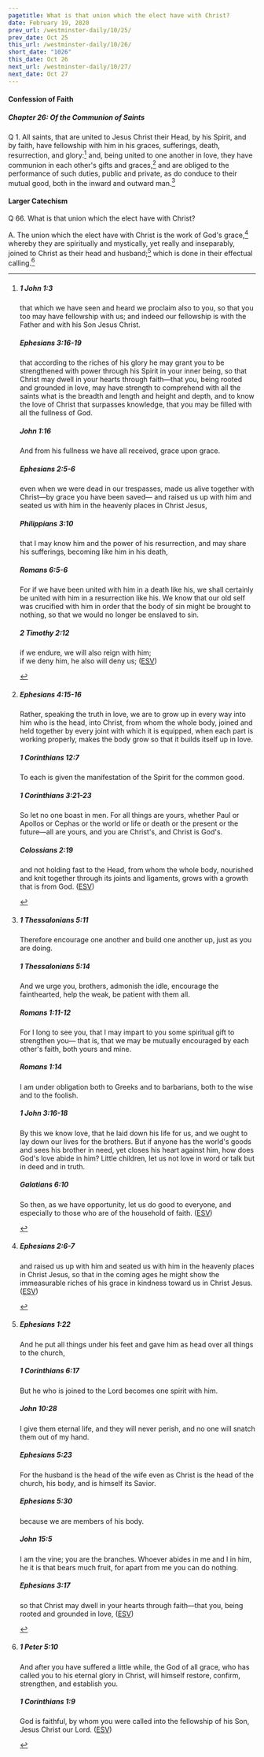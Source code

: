 ```yaml
---
pagetitle: What is that union which the elect have with Christ?
date: February 19, 2020
prev_url: /westminster-daily/10/25/
prev_date: Oct 25
this_url: /westminster-daily/10/26/
short_date: "1026"
this_date: Oct 26
next_url: /westminster-daily/10/27/
next_date: Oct 27
---
```


#### Confession of Faith

##### Chapter 26: Of the Communion of Saints

<span class="q">Q 1.</span> All saints, that are united to Jesus Christ their Head, by his Spirit, and by faith, have fellowship with him in his graces, sufferings, death, resurrection, and glory:[^fnref:wcf1] and, being united to one another in love, they have communion in each other's gifts and graces,[^fnref:wcf2] and are obliged to the performance of such duties, public and private, as do conduce to their mutual good, both in the inward and outward man.[^fnref:wcf3]

[^fnref:wcf1]: <div class="esv"><h5>1 John 1:3</h5> <div class="esv-text"><p id="p62001003.01-1">that which we have seen and heard we proclaim also to you, so that you too may have fellowship with us; and indeed our fellowship is with the Father and with his Son Jesus Christ.</p> </div><h5>Ephesians 3:16-19</h5> <div class="esv-text"><p id="p49003016.01-2">that according to the riches of his glory he may grant you to be strengthened with power through his Spirit in your inner being, so that Christ may dwell in your hearts through faith&#8212;that you, being rooted and grounded in love, may have strength to comprehend with all the saints what is the breadth and length and height and depth, and to know the love of Christ that surpasses knowledge, that you may be filled with all the fullness of God.</p> </div><h5>John 1:16</h5> <div class="esv-text"><p id="p43001016.01-3">And from his fullness we have all received, grace upon grace.</p> </div><h5>Ephesians 2:5-6</h5> <div class="esv-text"><p id="p49002005.01-4">even when we were dead in our trespasses, made us alive together with Christ&#8212;by grace you have been saved&#8212; and raised us up with him and seated us with him in the heavenly places in Christ Jesus,</p> </div><h5>Philippians 3:10</h5> <div class="esv-text"><p id="p50003010.01-5">that I may know him and the power of his resurrection, and may share his sufferings, becoming like him in his death,</p> </div><h5>Romans 6:5-6</h5> <div class="esv-text"><p id="p45006005.01-6">For if we have been united with him in a death like his, we shall certainly be united with him in a resurrection like his. We know that our old self was crucified with him in order that the body of sin might be brought to nothing, so that we would no longer be enslaved to sin.</p> </div><h5>2 Timothy 2:12</h5> <div class="esv-text"><div class="block-indent"> <p class="line-group" id="p55002012.01-7">if we endure, we will also reign with him;<br /> if we deny him, he also will deny us;  (<a href="http://www.esv.org" class="copyright">ESV</a>)</p> </div> </div> </div>

[^fnref:wcf2]: <div class="esv"><h5>Ephesians 4:15-16</h5> <div class="esv-text"><p id="p49004015.01-1">Rather, speaking the truth in love, we are to grow up in every way into him who is the head, into Christ, from whom the whole body, joined and held together by every joint with which it is equipped, when each part is working properly, makes the body grow so that it builds itself up in love.</p> </div><h5>1 Corinthians 12:7</h5> <div class="esv-text"><p id="p46012007.01-2">To each is given the manifestation of the Spirit for the common good.</p> </div><h5>1 Corinthians 3:21-23</h5> <div class="esv-text"><p id="p46003021.01-3">So let no one boast in men. For all things are yours, whether Paul or Apollos or Cephas or the world or life or death or the present or the future&#8212;all are yours, and you are Christ's, and Christ is God's.</p> </div><h5>Colossians 2:19</h5> <div class="esv-text"><p id="p51002019.01-4">and not holding fast to the Head, from whom the whole body, nourished and knit together through its joints and ligaments, grows with a growth that is from God.  (<a href="http://www.esv.org" class="copyright">ESV</a>)</p> </div> </div>

[^fnref:wcf3]: <div class="esv"><h5>1 Thessalonians 5:11</h5> <div class="esv-text"><p id="p52005011.01-1">Therefore encourage one another and build one another up, just as you are doing.</p> </div><h5>1 Thessalonians 5:14</h5> <div class="esv-text"><p id="p52005014.01-2">And we urge you, brothers, admonish the idle, encourage the fainthearted, help the weak, be patient with them all.</p> </div><h5>Romans 1:11-12</h5> <div class="esv-text"><p id="p45001011.01-3">For I long to see you, that I may impart to you some spiritual gift to strengthen you&#8212; that is, that we may be mutually encouraged by each other's faith, both yours and mine.</p> </div><h5>Romans 1:14</h5> <div class="esv-text"><p id="p45001014.01-4">I am under obligation both to Greeks and to barbarians, both to the wise and to the foolish.</p> </div><h5>1 John 3:16-18</h5> <div class="esv-text"><p id="p62003016.01-5">By this we know love, that he laid down his life for us, and we ought to lay down our lives for the brothers. But if anyone has the world's goods and sees his brother in need, yet closes his heart against him, how does God's love abide in him? Little children, let us not love in word or talk but in deed and in truth.</p> </div><h5>Galatians 6:10</h5> <div class="esv-text"><p id="p48006010.01-6">So then, as we have opportunity, let us do good to everyone, and especially to those who are of the household of faith.  (<a href="http://www.esv.org" class="copyright">ESV</a>)</p> </div> </div>


#### Larger Catechism

<span class="q">Q 66.</span> What is that union which the elect have with Christ?

<span class="q">A.</span> The union which the elect have with Christ is the work of God's grace,[^fnref:wlc1] whereby they are spiritually and mystically, yet really and inseparably, joined to Christ as their head and husband;[^fnref:wlc2] which is done in their effectual calling.[^fnref:wlc3]


[^fnref:wlc1]: <div class="esv"><h5>Ephesians 2:6-7</h5> <div class="esv-text"><p id="p49002006.01-1">and raised us up with him and seated us with him in the heavenly places in Christ Jesus, so that in the coming ages he might show the immeasurable riches of his grace in kindness toward us in Christ Jesus.  (<a href="http://www.esv.org" class="copyright">ESV</a>)</p> </div> </div>

[^fnref:wlc2]: <div class="esv"><h5>Ephesians 1:22</h5> <div class="esv-text"><p id="p49001022.01-1">And he put all things under his feet and gave him as head over all things to the church,</p> </div><h5>1 Corinthians 6:17</h5> <div class="esv-text"><p id="p46006017.01-2">But he who is joined to the Lord becomes one spirit with him.</p> </div><h5>John 10:28</h5> <div class="esv-text"><p id="p43010028.01-3"><span class="woc">I give them eternal life, and they will never perish, and no one will snatch them out of my hand.</span></p> </div><h5>Ephesians 5:23</h5> <div class="esv-text"><p id="p49005023.01-4">For the husband is the head of the wife even as Christ is the head of the church, his body, and is himself its Savior.</p> </div><h5>Ephesians 5:30</h5> <div class="esv-text"><p id="p49005030.01-5">because we are members of his body.</p> </div><h5>John 15:5</h5> <div class="esv-text"><p id="p43015005.01-6"><span class="woc">I am the vine; you are the branches. Whoever abides in me and I in him, he it is that bears much fruit, for apart from me you can do nothing.</span></p> </div><h5>Ephesians 3:17</h5> <div class="esv-text"><p id="p49003017.01-7">so that Christ may dwell in your hearts through faith&#8212;that you, being rooted and grounded in love,  (<a href="http://www.esv.org" class="copyright">ESV</a>)</p> </div> </div>

[^fnref:wlc3]: <div class="esv"><h5>1 Peter 5:10</h5> <div class="esv-text"><p id="p60005010.01-1">And after you have suffered a little while, the God of all grace, who has called you to his eternal glory in Christ, will himself restore, confirm, strengthen, and establish you.</p> </div><h5>1 Corinthians 1:9</h5> <div class="esv-text"><p id="p46001009.01-2">God is faithful, by whom you were called into the fellowship of his Son, Jesus Christ our Lord.  (<a href="http://www.esv.org" class="copyright">ESV</a>)</p> </div> </div>

